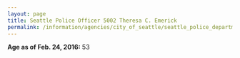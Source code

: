 ```yaml
---
layout: page
title: Seattle Police Officer 5002 Theresa C. Emerick
permalink: /information/agencies/city_of_seattle/seattle_police_department/copbook/5002/
---
```


**Age as of Feb. 24, 2016:** 53
